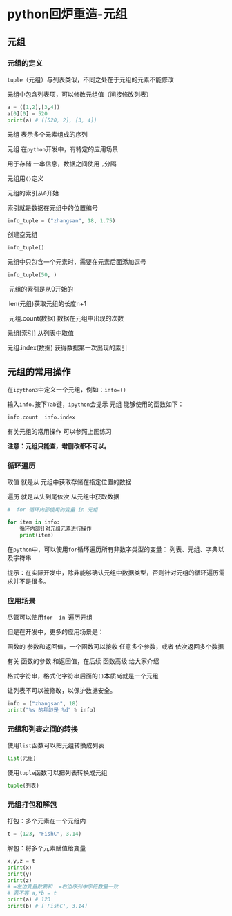 # python回炉重造-元组


## 元组

### 元组的定义

`tuple`（元组）与列表类似，不同之处在于元组的元素不能修改

元组中包含列表项，可以修改元组值（间接修改列表）

```python
a = ([1,2],[3,4])
a[0][0] = 520 
print(a) # ([520, 2], [3, 4])
```

元组 表示多个元素组成的序列

元组 在`python`开发中，有特定的应用场景

用于存储 一串信息，数据之间使用 `,`分隔

元组用`()`定义

元组的索引从`0`开始

索引就是数据在元组中的位置编号

```python
info_tuple = ("zhangsan", 18, 1.75)
```

创建空元组

```python
info_tuple()
```

元组中只包含一个元素时，需要在元素后面添加逗号

```python
info_tuple(50, )
```

​													元组的索引是从0开始的

​													len(元组)获取元组的长度n+1

​													元组.count(数据) 数据在元组中出现的次数

元组[索引]	从列表中取值

元组.index(数据) 	获得数据第一次出现的索引

## 元组的常用操作

在`ipython3`中定义一个元组，例如：`info=()`

输入`info.`按下`Tab`键，`ipython`会提示 元组 能够使用的函数如下：

```python
info.count	info.index
```

有关元组的常用操作 可以参照上图练习

**注意：元组只能查，增删改都不可以。**

### 循环遍历

取值 就是从 元组中获取存储在指定位置的数据

遍历 就是从头到尾依次 从元组中获取数据

```python
#  for 循环内部使用的变量 in 元组

for item in info:
    循环内部针对元组元素进行操作
    print(item)
```

在`python`中，可以使用`for`循环遍历所有非数字类型的变量： 列表、元组、字典以及字符串

提示：在实际开发中，除非能够确认元组中数据类型，否则针对元组的循环遍历需求并不是很多。

### 应用场景

尽管可以使用`for  in `遍历元组

但是在开发中，更多的应用场景是：

函数的 参数和返回值，一个函数可以接收 任意多个参数，或者 依次返回多个数据

有关 函数的参数 和返回值，在后续 函数高级 给大家介绍

格式字符串，格式化字符串后面的`()`本质尚就是一个元组

让列表不可以被修改，以保护数据安全。

```python
info = ("zhangsan", 18)
print("%s 的年龄是 %d" % info)
```

### 元组和列表之间的转换

使用`list`函数可以把元组转换成列表

```python
list(元组)
```

使用`tuple`函数可以把列表转换成元组

```python
tuple(列表)
```

### 元组打包和解包

打包：多个元素在一个元组内

```python
t = (123, "FishC", 3.14)
```

解包：将多个元素赋值给变量

```python
x,y,z = t
print(x)
print(y)
print(z)
# =左边变量数要和	=右边序列中字符数量一致
# 若不等 a,*b = t
print(a) # 123
print(b) # ['FishC', 3.14]
```


